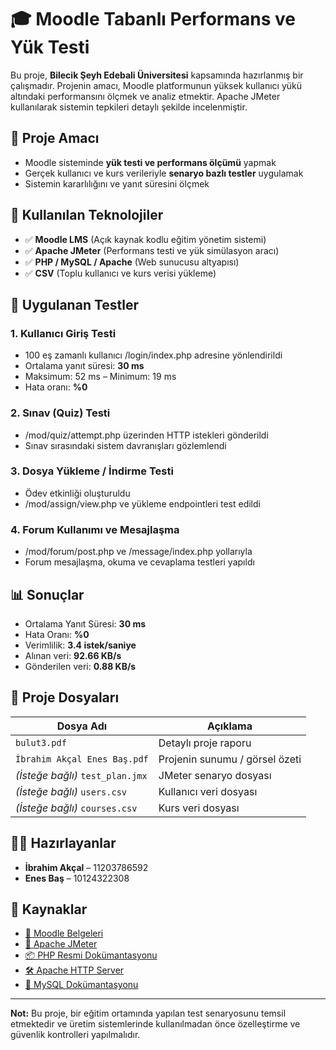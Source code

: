 # 🎓 Moodle Tabanlı Performans ve Yük Testi

Bu proje, **Bilecik Şeyh Edebali Üniversitesi** kapsamında hazırlanmış bir çalışmadır. Projenin amacı, Moodle platformunun yüksek kullanıcı yükü altındaki performansını ölçmek ve analiz etmektir. Apache JMeter kullanılarak sistemin tepkileri detaylı şekilde incelenmiştir.

## 📌 Proje Amacı

- Moodle sisteminde **yük testi ve performans ölçümü** yapmak  
- Gerçek kullanıcı ve kurs verileriyle **senaryo bazlı testler** uygulamak  
- Sistemin kararlılığını ve yanıt süresini ölçmek  

## 🔧 Kullanılan Teknolojiler

- ✅ **Moodle LMS** (Açık kaynak kodlu eğitim yönetim sistemi)  
- ✅ **Apache JMeter** (Performans testi ve yük simülasyon aracı)  
- ✅ **PHP / MySQL / Apache** (Web sunucusu altyapısı)  
- ✅ **CSV** (Toplu kullanıcı ve kurs verisi yükleme)

## 🧪 Uygulanan Testler

### 1. Kullanıcı Giriş Testi
- 100 eş zamanlı kullanıcı /login/index.php adresine yönlendirildi  
- Ortalama yanıt süresi: **30 ms**  
- Maksimum: 52 ms – Minimum: 19 ms  
- Hata oranı: **%0**

### 2. Sınav (Quiz) Testi
- /mod/quiz/attempt.php üzerinden HTTP istekleri gönderildi  
- Sınav sırasındaki sistem davranışları gözlemlendi

### 3. Dosya Yükleme / İndirme Testi
- Ödev etkinliği oluşturuldu  
- /mod/assign/view.php ve yükleme endpointleri test edildi

### 4. Forum Kullanımı ve Mesajlaşma
- /mod/forum/post.php ve /message/index.php yollarıyla  
- Forum mesajlaşma, okuma ve cevaplama testleri yapıldı

## 📊 Sonuçlar

- Ortalama Yanıt Süresi: **30 ms**
- Hata Oranı: **%0**
- Verimlilik: **3.4 istek/saniye**
- Alınan veri: **92.66 KB/s**
- Gönderilen veri: **0.88 KB/s**

## 📂 Proje Dosyaları

| Dosya Adı                          | Açıklama                             |
|-----------------------------------|--------------------------------------|
| `bulut3.pdf`                      | Detaylı proje raporu                 |
| `İbrahim Akçal Enes Baş.pdf`      | Projenin sunumu / görsel özeti       |
| *(İsteğe bağlı)* `test_plan.jmx`  | JMeter senaryo dosyası               |
| *(İsteğe bağlı)* `users.csv`      | Kullanıcı veri dosyası               |
| *(İsteğe bağlı)* `courses.csv`    | Kurs veri dosyası                    |

## 👨‍💻 Hazırlayanlar

- **İbrahim Akçal** – 11203786592  
- **Enes Baş** – 10124322308

## 🔗 Kaynaklar

- [📘 Moodle Belgeleri](https://docs.moodle.org/)
- [🧪 Apache JMeter](https://jmeter.apache.org/)
- [📦 PHP Resmi Dokümantasyonu](https://www.php.net/manual/en/)
- [🛠 Apache HTTP Server](https://httpd.apache.org/)
- [💾 MySQL Dokümantasyonu](https://dev.mysql.com/doc/)

---

**Not:** Bu proje, bir eğitim ortamında yapılan test senaryosunu temsil etmektedir ve üretim sistemlerinde kullanılmadan önce özelleştirme ve güvenlik kontrolleri yapılmalıdır.
